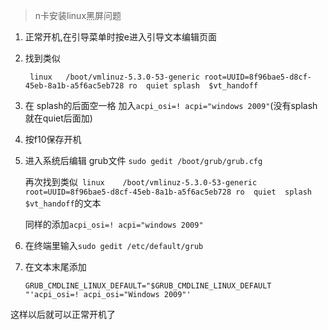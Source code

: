 > n卡安装linux黑屏问题

1. 正常开机,在引导菜单时按e进入引导文本编辑页面

2. 找到类似

   ```
    linux	/boot/vmlinuz-5.3.0-53-generic root=UUID=8f96bae5-d8cf-45eb-8a1b-a5f6ac5eb728 ro  quiet splash  $vt_handoff
   ```

3. 在 splash的后面空一格 加入`acpi_osi=! acpi="windows 2009"`(没有splash就在quiet后面加)

4. 按f10保存开机

5. 进入系统后编辑 grub文件 `sudo gedit /boot/grub/grub.cfg`

   再次找到类似` linux	/boot/vmlinuz-5.3.0-53-generic root=UUID=8f96bae5-d8cf-45eb-8a1b-a5f6ac5eb728 ro  quiet  splash  $vt_handoff`的文本

   同样的添加`acpi_osi=! acpi="windows 2009"`

6. 在终端里输入`sudo gedit /etc/default/grub`

7. 在文本末尾添加

   ```
   GRUB_CMDLINE_LINUX_DEFAULT="$GRUB_CMDLINE_LINUX_DEFAULT "'acpi_osi=! acpi_osi="Windows 2009"'
   ```

这样以后就可以正常开机了